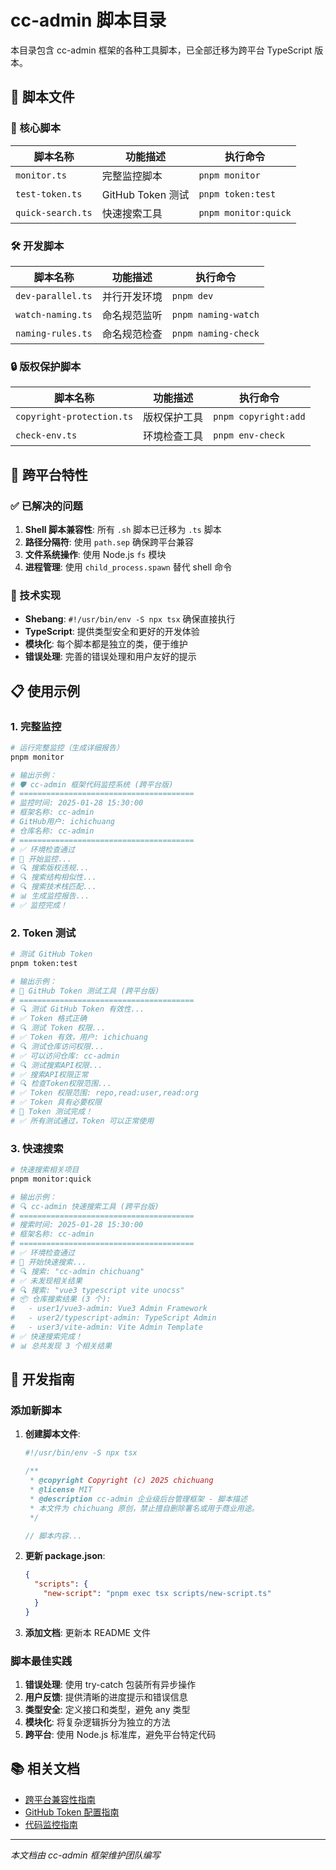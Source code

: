 # cc-admin 脚本目录

本目录包含 cc-admin 框架的各种工具脚本，已全部迁移为跨平台 TypeScript 版本。

## 📁 脚本文件

### 🔧 核心脚本

| 脚本名称          | 功能描述          | 执行命令             |
| ----------------- | ----------------- | -------------------- |
| `monitor.ts`      | 完整监控脚本      | `pnpm monitor`       |
| `test-token.ts`   | GitHub Token 测试 | `pnpm token:test`    |
| `quick-search.ts` | 快速搜索工具      | `pnpm monitor:quick` |

### 🛠️ 开发脚本

| 脚本名称          | 功能描述     | 执行命令            |
| ----------------- | ------------ | ------------------- |
| `dev-parallel.ts` | 并行开发环境 | `pnpm dev`          |
| `watch-naming.ts` | 命名规范监听 | `pnpm naming-watch` |
| `naming-rules.ts` | 命名规范检查 | `pnpm naming-check` |

### 🔒 版权保护脚本

| 脚本名称                  | 功能描述     | 执行命令             |
| ------------------------- | ------------ | -------------------- |
| `copyright-protection.ts` | 版权保护工具 | `pnpm copyright:add` |
| `check-env.ts`            | 环境检查工具 | `pnpm env-check`     |

## 🚀 跨平台特性

### ✅ 已解决的问题

1. **Shell 脚本兼容性**: 所有 `.sh` 脚本已迁移为 `.ts` 脚本
2. **路径分隔符**: 使用 `path.sep` 确保跨平台兼容
3. **文件系统操作**: 使用 Node.js `fs` 模块
4. **进程管理**: 使用 `child_process.spawn` 替代 shell 命令

### 🔧 技术实现

- **Shebang**: `#!/usr/bin/env -S npx tsx` 确保直接执行
- **TypeScript**: 提供类型安全和更好的开发体验
- **模块化**: 每个脚本都是独立的类，便于维护
- **错误处理**: 完善的错误处理和用户友好的提示

## 📋 使用示例

### 1. 完整监控

```bash
# 运行完整监控（生成详细报告）
pnpm monitor

# 输出示例：
# 🛡️ cc-admin 框架代码监控系统 (跨平台版)
# =======================================
# 监控时间: 2025-01-28 15:30:00
# 框架名称: cc-admin
# GitHub用户: ichichuang
# 仓库名称: cc-admin
# =======================================
# ✅ 环境检查通过
# 🚀 开始监控...
# 🔍 搜索版权违规...
# 🔍 搜索结构相似性...
# 🔍 搜索技术栈匹配...
# 📊 生成监控报告...
# ✅ 监控完成！
```

### 2. Token 测试

```bash
# 测试 GitHub Token
pnpm token:test

# 输出示例：
# 🔑 GitHub Token 测试工具 (跨平台版)
# =======================================
# 🔍 测试 GitHub Token 有效性...
# ✅ Token 格式正确
# 🔍 测试 Token 权限...
# ✅ Token 有效，用户: ichichuang
# 🔍 测试仓库访问权限...
# ✅ 可以访问仓库: cc-admin
# 🔍 测试搜索API权限...
# ✅ 搜索API权限正常
# 🔍 检查Token权限范围...
# ✅ Token 权限范围: repo,read:user,read:org
# ✅ Token 具有必要权限
# 🎉 Token 测试完成！
# ✅ 所有测试通过，Token 可以正常使用
```

### 3. 快速搜索

```bash
# 快速搜索相关项目
pnpm monitor:quick

# 输出示例：
# 🔍 cc-admin 快速搜索工具 (跨平台版)
# =======================================
# 搜索时间: 2025-01-28 15:30:00
# 框架名称: cc-admin
# =======================================
# ✅ 环境检查通过
# 🚀 开始快速搜索...
# 🔍 搜索: "cc-admin chichuang"
# ✅ 未发现相关结果
# 🔍 搜索: "vue3 typescript vite unocss"
# 📦 仓库搜索结果 (3 个):
#   - user1/vue3-admin: Vue3 Admin Framework
#   - user2/typescript-admin: TypeScript Admin
#   - user3/vite-admin: Vite Admin Template
# ✅ 快速搜索完成！
# 📊 总共发现 3 个相关结果
```

## 🔧 开发指南

### 添加新脚本

1. **创建脚本文件**:

   ```typescript
   #!/usr/bin/env -S npx tsx

   /**
    * @copyright Copyright (c) 2025 chichuang
    * @license MIT
    * @description cc-admin 企业级后台管理框架 - 脚本描述
    * 本文件为 chichuang 原创，禁止擅自删除署名或用于商业用途。
    */

   // 脚本内容...
   ```

2. **更新 package.json**:

   ```json
   {
     "scripts": {
       "new-script": "pnpm exec tsx scripts/new-script.ts"
     }
   }
   ```

3. **添加文档**: 更新本 README 文件

### 脚本最佳实践

1. **错误处理**: 使用 try-catch 包装所有异步操作
2. **用户反馈**: 提供清晰的进度提示和错误信息
3. **类型安全**: 定义接口和类型，避免 any 类型
4. **模块化**: 将复杂逻辑拆分为独立的方法
5. **跨平台**: 使用 Node.js 标准库，避免平台特定代码

## 📚 相关文档

- [跨平台兼容性指南](../docs/cross-platform-guide.md)
- [GitHub Token 配置指南](../docs/github-token-guide.md)
- [代码监控指南](../docs/code-monitoring-guide.md)

---

_本文档由 cc-admin 框架维护团队编写_
